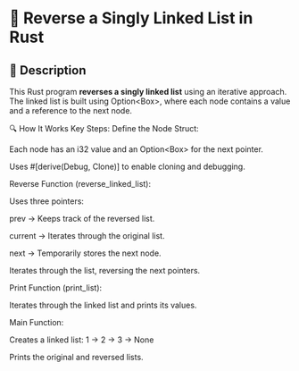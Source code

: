 # 📌 Reverse a Singly Linked List in Rust

## 🚀 Description
This Rust program **reverses a singly linked list** using an iterative approach. 
The linked list is built using Option<Box<N0de>>, where each node contains a value and a reference to the next node.

🔍 How It Works
Key Steps:
Define the Node Struct:

Each node has an i32 value and an Option<Box<Node>> for the next pointer.

Uses #[derive(Debug, Clone)] to enable cloning and debugging.

Reverse Function (reverse_linked_list):

Uses three pointers:

prev → Keeps track of the reversed list.

current → Iterates through the original list.

next → Temporarily stores the next node.

Iterates through the list, reversing the next pointers.

Print Function (print_list):

Iterates through the linked list and prints its values.

Main Function:

Creates a linked list: 1 -> 2 -> 3 -> None

Prints the original and reversed lists.

